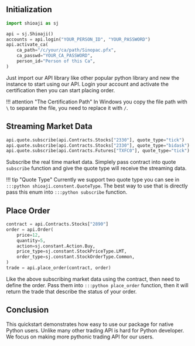 ## Initialization

```python
import shioaji as sj

api = sj.Shioaji()
accounts = api.login("YOUR_PERSON_ID", "YOUR_PASSWORD")
api.activate_ca(
    ca_path="/c/your/ca/path/Sinopac.pfx",
    ca_passwd="YOUR_CA_PASSWORD",
    person_id="Person of this Ca",
)
```
Just import our API library like other popular python library and new the instance to start using our API. Login your account and activate the certification then you can start placing order.

!!! attention "The Certification Path"
    In Windows you copy the file path with `\` to separate the file, you need to replace it with `/`.

## Streaming Market Data
```python
api.quote.subscribe(api.Contracts.Stocks["2330"], quote_type="tick")
api.quote.subscribe(api.Contracts.Stocks["2330"], quote_type="bidask")
api.quote.subscribe(api.Contracts.Futures["TXFC0"], quote_type="tick")
```

Subscribe the real time market data. Simplely pass contract into quote `subscribe` function and give the quote type will receive the streaming data.

!!! tip "Quote Type"
    Currently we support two quote type you can see in `:::python shioaji.constent.QuoteType`. The best way to use that is directly pass this enum into `:::python subscribe` function. 

## Place Order

```python
contract = api.Contracts.Stocks["2890"]
order = api.Order(
    price=12,
    quantity=5,
    action=sj.constant.Action.Buy,
    price_type=sj.constant.StockPriceType.LMT,
    order_type=sj.constant.StockOrderType.Common,
)
trade = api.place_order(contract, order)
```

Like the above subscribing market data using the contract, then need to define the order. Pass them into `:::python place_order` function, then it will return the trade that describe the status of your order.

## Conclusion
This quickstart demonstrates how easy to use our package for native Python users. Unlike many other trading API is hard for Python developer. We focus on making more pythonic trading API for our users. 